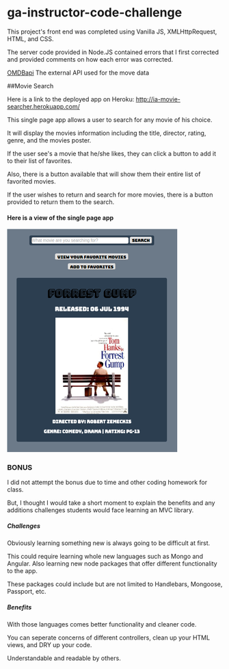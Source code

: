 # ga-instructor-code-challenge

This project's front end was completed using Vanilla JS, XMLHttpRequest, HTML, and CSS.

The server code provided in Node.JS contained errors that I first corrected and provided
comments on how each error was corrected.

[OMDBapi](http://www.omdbapi.com/) 
The external API used for the move data

##Movie Search

Here is a link to the deployed app on Heroku: http://ia-movie-searcher.herokuapp.com/

This single page app allows a user to search for any movie of his choice.

It will display the movies information including the title, director, rating, genre, and the movies poster.

If the user see's a movie that he/she likes, they can click a button to add it to their list of favorites.

Also, there is a button available that will show them their entire list of favorited movies.

If the user wishes to return and search for more movies, there is a button provided to return them to the search.


#### Here is a view of the single page app
![movie-search](movie-search.png)

### BONUS
I did not attempt the bonus due to time and other coding homework for class.

But, I thought I would take a short moment to explain the benefits and any additions challenges
students would face learning an MVC library.

##### Challenges
Obviously learning something new is always going to be difficult at first.

This could require learning whole new languages such as Mongo and Angular.
Also learning new node packages that offer different functionality to the app.

These packages could include but are not limited to Handlebars, Mongoose, Passport, etc.

##### Benefits

With those languages comes better functionality and cleaner code.

You can seperate concerns of different controllers, clean up your HTML views, and DRY up your code.

Understandable and readable by others.
